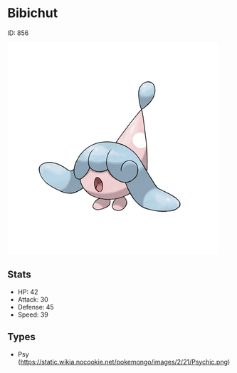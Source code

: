 # Bibichut


ID: 856

![](https://raw.githubusercontent.com/PokeAPI/sprites/master/sprites/pokemon/other/official-artwork/856.png "Bibichut")

## Stats


 - HP: 42
 - Attack: 30
 - Defense: 45
 - Speed: 39

## Types


 - Psy (https://static.wikia.nocookie.net/pokemongo/images/2/21/Psychic.png)
